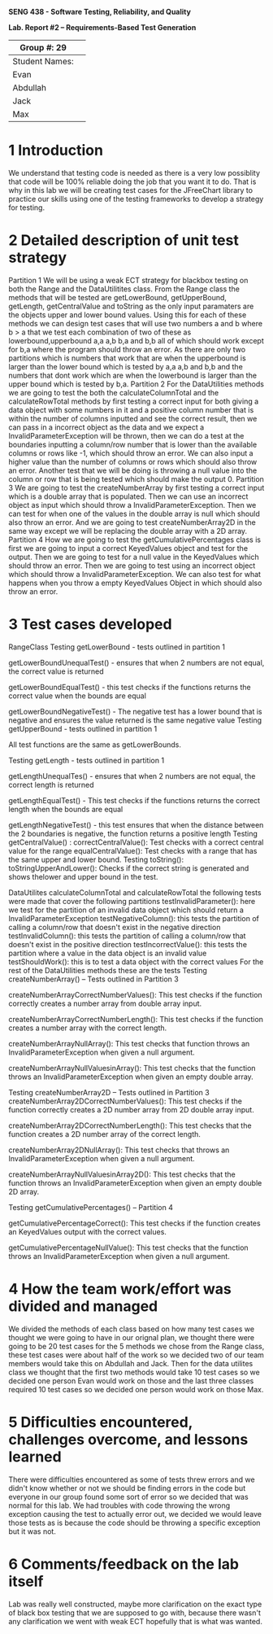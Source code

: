 **SENG 438 - Software Testing, Reliability, and Quality**

**Lab. Report \#2 – Requirements-Based Test Generation**

| Group \#: 29      |     |
| -------------- | --- |
| Student Names: |     |
| Evan                |   
| Abdullah            |   
| Jack                |   
| Max                 |  

# 1 Introduction

We understand that testing code is needed as there is a very low possiblity that code will be 100% reliable doing the job that you want it to do. That is why in this lab we will be creating test cases for the JFreeChart library to practice our skills using one of the testing frameworks to develop a strategy for testing.

# 2 Detailed description of unit test strategy
Partition 1
We will be using a weak ECT strategy for blackbox testing on both the Range and the DataUtilitites class. From the Range class the methods that will be tested are getLowerBound, getUpperBound, getLength, getCentralValue and toString as the only input paramaters are the objects upper and lower bound values. Using this for each of these methods we can design test cases that will use two numbers a and  b where b > a that we test each combination of two of these as lowerbound,upperbound a,a a,b b,a and b,b all of which should work except for b,a where the program should throw an error. As there are only two partitions which is numbers that work that are when the upperbound is larger than the lower bound which is tested by a,a a,b and b,b and the numbers that dont work which are when the lowerbound is larger than the upper bound which is tested by b,a.
Partition 2
For the DataUtilities methods we are going to test the both the calculateColumnTotal and the calculateRowTotal methods by first testing a correct input for both giving a data object with some numbers in it and a positive column number that is within the number of columns inputted and see the correct result, then we can pass in a incorrect object as the data and we expect a InvalidParameterException will be thrown, then we can do a test at the boundaries inputting a column/row number that is lower than the available columns or rows like -1, which should throw an error. We can also input a higher value than the number of columns or rows which should also throw an error. Another test that we will be doing is throwing a null value into the column or row that is being tested which should make the output 0. 
Partition 3
We are going to test the createNumberArray by first testing a correct input which is a double array that is populated. Then we can use an incorrect object as input which should throw a InvalidParameterException. Then we can test for when one of the values in the double array is null which should also throw an error. 
And we are going to test createNumberArray2D in the same way except we will be replacing the double array with a 2D array.
Partition 4
How we are going to test the getCumulativePercentages class is first we are going to input a correct KeyedValues object and test for the output. Then we are going to test for a null value in the KeyedValues which should throw an error. Then we are going to test using an incorrect object which should throw a InvalidParameterException. We can also test for what happens when you throw a empty KeyedValues Object in which should also throw an error. 





# 3 Test cases developed
RangeClass
Testing getLowerBound - tests outlined in partition 1

getLowerBoundUnequalTest() -  ensures that when 2 numbers are not equal, the correct value is returned

getLowerBoundEqualTest() -  this test checks if the functions returns the correct value when the bounds are equal

getLowerBoundNegativeTest() - The negative test has a lower bound that is negative and ensures the value returned is the same negative value
Testing getUpperBound - tests outlined in partition 1

All test functions are the same as getLowerBounds.

Testing getLength - tests outlined in partition 1

getLengthUnequalTes() - ensures that when 2 numbers are not equal, the correct length is returned

getLengthEqualTest() - This test checks if the functions returns the correct length when the bounds are equal


getLengthNegativeTest() - this test ensures that when the distance between the 2 boundaries is negative, the function returns a positive length
Testing getCentralValue() :
correctCentralValue(): Test checks with a correct central value for the range
equalCentralValue(): Test checks with a range that has the same upper and lower bound.
Testing toString():
toStringUpperAndLower(): Checks if the correct string is generated and shows thelower and upper bound in the test.

DataUtilites
calculateColumnTotal and calculateRowTotal the following tests were made that cover the following partitions
testInvalidParameter(): here we test for the partition of an invalid data object which should return a InvalidParameterException
testNegativeColumn(): this tests the partition of calling a column/row that doesn't exist in the negative direction
testInvalidColumn(): this tests the partition of calling a column/row that doesn't exist in the positive direction
testIncorrectValue(): this tests the partition where a value in the data object is an invalid value
testShouldWork(): this is to test a data object with the correct values
For the rest of the DataUtilities methods these are the tests
Testing createNumberArray() – Tests outlined in Partition 3

createNumberArrayCorrectNumberValues(): This test checks if the function correctly creates a number array from double array input. 

createNumberArrayCorrectNumberLength(): This test checks if the function creates a number array with the correct length.

createNumberArrayNullArray(): This test checks that function throws an InvalidParameterException when given a null argument.

createNumberArrayNullValuesinArray(): This test checks that the function throws an InvalidParameterException when given an empty double array.


Testing createNumberArray2D – Tests outlined in Partition 3 
createNumberArray2DCorrectNumberValues(): This test checks if the function correctly creates a 2D number array from 2D double array input.

createNumberArray2DCorrectNumberLength(): This test checks that the function creates a 2D number array of the correct length.

createNumberArray2DNullArray(): This test checks that throws an InvalidParameterException when given a null argument.

createNumberArrayNullValuesinArray2D(): This test checks that the function throws an InvalidParameterException when given an empty double 2D array.

Testing getCumulativePercentages() – Partition 4

getCumulativePercentageCorrect(): This test checks if the function creates an KeyedValues output with the correct values.

getCumulativePercentageNullValue(): This test checks that the function throws an InvalidParameterException when given a null argument.

# 4 How the team work/effort was divided and managed
We divided the methods of each class based on how many test cases we thought we were going to have in our orignal plan, we thought there were going to be 20 test cases for the 5 methods we chose from the Range class, these test cases were about half of the work so we decided two of our team members would take this on Abdullah and Jack. Then for the data utilites class we thought that the first two methods would take 10 test cases so we decided one person Evan would work on those and the last three classes required 10 test cases so we decided one person would work on those Max.

# 5 Difficulties encountered, challenges overcome, and lessons learned

There were difficulties encountered as some of tests threw errors and we didn't know whether or not we should be finding errors in the code but everyone in our group found some sort of error so we decided that was normal for this lab. We had troubles with code throwing the wrong exception causing the test to actually error out, we decided we would leave those tests as is because the code should be throwing a specific exception but it was not.

# 6 Comments/feedback on the lab itself

Lab was really well constructed, maybe more clarification on the exact type of black box testing that we are supposed to go with, because there wasn't any clarification we went with weak ECT hopefully that is what was wanted.
